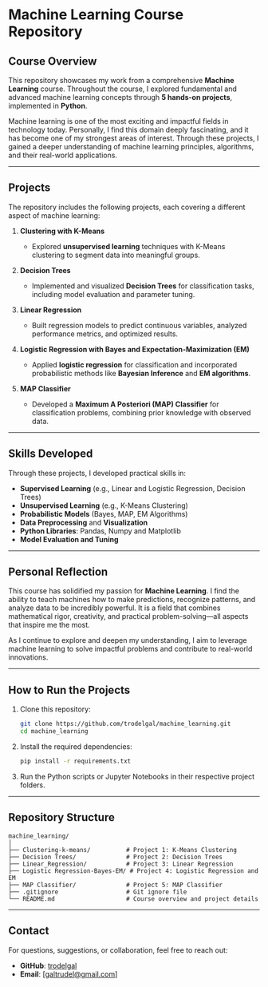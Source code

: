 # Machine Learning Course Repository

## Course Overview
This repository showcases my work from a comprehensive **Machine Learning** course. Throughout the course, I explored fundamental and advanced machine learning concepts through **5 hands-on projects**, implemented in **Python**.

Machine learning is one of the most exciting and impactful fields in technology today. Personally, I find this domain deeply fascinating, and it has become one of my strongest areas of interest. Through these projects, I gained a deeper understanding of machine learning principles, algorithms, and their real-world applications.

---

## Projects
The repository includes the following projects, each covering a different aspect of machine learning:

1. **Clustering with K-Means**
   - Explored **unsupervised learning** techniques with K-Means clustering to segment data into meaningful groups.

2. **Decision Trees**
   - Implemented and visualized **Decision Trees** for classification tasks, including model evaluation and parameter tuning.

3. **Linear Regression**
   - Built regression models to predict continuous variables, analyzed performance metrics, and optimized results.

4. **Logistic Regression with Bayes and Expectation-Maximization (EM)**
   - Applied **logistic regression** for classification and incorporated probabilistic methods like **Bayesian Inference** and **EM algorithms**.

5. **MAP Classifier**
   - Developed a **Maximum A Posteriori (MAP) Classifier** for classification problems, combining prior knowledge with observed data.

---

## Skills Developed
Through these projects, I developed practical skills in:
- **Supervised Learning** (e.g., Linear and Logistic Regression, Decision Trees)
- **Unsupervised Learning** (e.g., K-Means Clustering)
- **Probabilistic Models** (Bayes, MAP, EM Algorithms)
- **Data Preprocessing** and **Visualization**
- **Python Libraries**: Pandas, Numpy and Matplotlib
- **Model Evaluation and Tuning**

---

## Personal Reflection
This course has solidified my passion for **Machine Learning**. I find the ability to teach machines how to make predictions, recognize patterns, and analyze data to be incredibly powerful. It is a field that combines mathematical rigor, creativity, and practical problem-solving—all aspects that inspire me the most.

As I continue to explore and deepen my understanding, I aim to leverage machine learning to solve impactful problems and contribute to real-world innovations.

---

## How to Run the Projects
1. Clone this repository:
   ```bash
   git clone https://github.com/trodelgal/machine_learning.git
   cd machine_learning
   ```
2. Install the required dependencies:
   ```bash
   pip install -r requirements.txt
   ```
3. Run the Python scripts or Jupyter Notebooks in their respective project folders.

---

## Repository Structure
```
machine_learning/
│
├── Clustering-k-means/          # Project 1: K-Means Clustering
├── Decision Trees/              # Project 2: Decision Trees
├── Linear_Regression/           # Project 3: Linear Regression
├── Logistic Regression-Bayes-EM/ # Project 4: Logistic Regression and EM
├── MAP Classifier/              # Project 5: MAP Classifier
├── .gitignore                   # Git ignore file
└── README.md                    # Course overview and project details
```

---

## Contact
For questions, suggestions, or collaboration, feel free to reach out:
- **GitHub**: [trodelgal](https://github.com/trodelgal)
- **Email**: [galtrudel@gmail.com]


